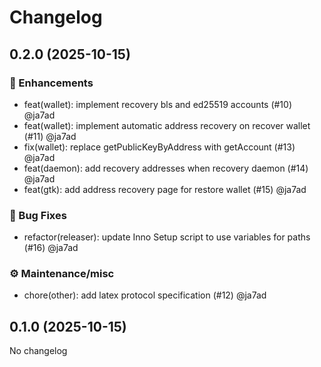 # Changelog

## 0.2.0 (2025-10-15)

### 🚀 Enhancements

* feat(wallet): implement recovery bls and ed25519 accounts (#10) @ja7ad
* feat(wallet): implement automatic address recovery on recover wallet (#11) @ja7ad
* fix(wallet): replace getPublicKeyByAddress with getAccount (#13) @ja7ad
* feat(daemon): add recovery addresses when recovery daemon (#14) @ja7ad
* feat(gtk): add address recovery page for restore wallet (#15) @ja7ad

### 🐛 Bug Fixes

* refactor(releaser): update Inno Setup script to use variables for paths (#16) @ja7ad

### ⚙️ Maintenance/misc

* chore(other): add latex protocol specification (#12) @ja7ad

## 0.1.0 (2025-10-15)

No changelog
